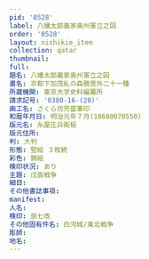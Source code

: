```yaml
---
pid: '0528'
label: 八幡太郎義家奥州軍立之図
order: '0528'
layout: nishikie_item
collection: qatar
thumbnail: 
full: 
題名: 八幡太郎義家奥州軍立之図
書名: 京都下加茂糺の森勝景外二十一種
所蔵機関: 東京大学史料編纂所
請求記号: '0380-16-(20)'
画工名: さくら坊芳盛筆印
和暦年月日: 明治元年７月(18680070550)
版元名: 糸屋庄兵衛板
版元住所: 
判: 大判
形態: 竪絵 ３枚続
彩色: 錦絵
検印状況: あり
主題: 戊辰戦争
細目: 
その他書誌事項: 
manifest: 
人名: 
検印: 辰七改
その他固有件名: 白河城/東北戦争
彫師: 
地名: 
---
```

